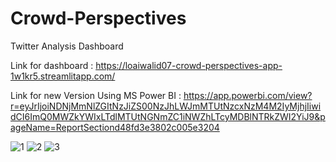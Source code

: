 # Crowd-Perspectives
Twitter Analysis Dashboard

Link for dashboard : https://loaiwalid07-crowd-perspectives-app-1w1kr5.streamlitapp.com/

Link for new Version Using MS Power BI : https://app.powerbi.com/view?r=eyJrIjoiNDNjMmNlZGItNzJiZS00NzJhLWJmMTUtNzcxNzM4M2IyMjhjIiwidCI6ImQ0MWZkYWIxLTdlMTUtNGNmZC1iNWZhLTcyMDBlNTRkZWI2YiJ9&pageName=ReportSectiond48fd3e3802c005e3204

![1](https://user-images.githubusercontent.com/57464575/175604495-19856fa8-fc72-417a-9d08-c9d48a61f29c.PNG)
![2](https://user-images.githubusercontent.com/57464575/175604505-7c3fefda-089e-4501-99a0-5fc423efc1d0.PNG)
![3](https://user-images.githubusercontent.com/57464575/175604512-2d6e5e7c-4e1c-444f-a195-e75893baf674.PNG)
